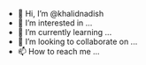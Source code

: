- 👋 Hi, I’m @khalidnadish
- 👀 I’m interested in ...
- 🌱 I’m currently learning ...
- 💞️ I’m looking to collaborate on ...
- 📫 How to reach me ...

<!---
khalidnadish/khalidnadish is a ✨ special ✨ repository because its `README.md` (this file) appears on your GitHub profile.
You can click the Preview link to take a look at your changes.
--->
